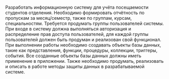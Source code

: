 Разработать информационную систему для учёта посещаемости студентов отделения. Необходимо формировать отчётность по пропускам за месяц/семестр, также по группам, курсам, специальностям. Требуется продумать группы пользователей системы. При входе в систему должна выполняться  авторизация и распределение прав доступа пользователей, для каждой группы пользователей должен быть продуман и реализован свой функционал. При выполнении работы необходимо создавать объекты базы данных, такие как представления, функции, процедуры, коллекции, триггеры, события. Все созданные объекты базы данных должны иметь применение в приложении. Также необходимо продумать, реализовать и описать в работе методы защиты данных в разрабатываемой системе.
